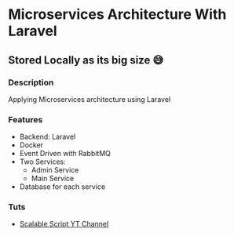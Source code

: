 ﻿# Microservices Architecture With Laravel
 
 ## Stored Locally as its big size :sweat_smile: 
 
 ### Description
Applying Microservices architecture using Laravel

### Features
- Backend: Laravel
- Docker
- Event Driven with RabbitMQ
- Two Services:
  - Admin Service
  - Main Service
- Database for each service

### Tuts
- [Scalable Script YT Channel](https://www.youtube.com/playlist?list=PLlameCF3cMEvU6Z_I2miuH7s5IJA_Kagp)
